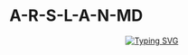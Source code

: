 # A-R-S-L-A-N-MD
<div align="center">
<a href="https://git.io/typing-svg"><img src="https://readme-typing-svg.demolab.com?font=Ribeye&size=50&pause=1000&color=F710B1&center=true&width=910&height=100&lines=I'M+A-R-S-L-A-N-MD;Multi+Device+Whatsapp+Bot;Coded+By+Arslan_Modz" alt="Typing SVG" /></a>
  
